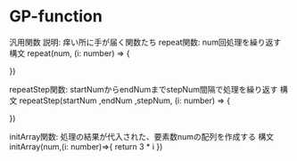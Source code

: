 # GP-function
汎用関数
説明: 痒い所に手が届く関数たち
repeat関数: num回処理を繰り返す
構文
repeat(num, (i: number) => {
    
})

repeatStep関数: startNumからendNumまでstepNum間隔で処理を繰り返す
構文
repeatStep(startNum ,endNum ,stepNum, (i: number) => {
    
})

initArray関数: 処理の結果が代入された、要素数numの配列を作成する
構文
initArray(num,(i: number)=>{
    return 3 * i
})
